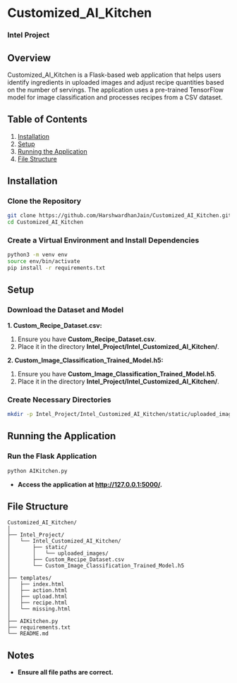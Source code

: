 # Customized_AI_Kitchen

### Intel Project

## Overview
Customized_AI_Kitchen is a Flask-based web application that helps users identify ingredients in uploaded images and adjust recipe quantities based on the number of servings. The application uses a pre-trained TensorFlow model for image classification and processes recipes from a CSV dataset.

## Table of Contents
1. [Installation](#installation)
2. [Setup](#setup)
3. [Running the Application](#running-the-application)
4. [File Structure](#file-structure)

## Installation

### Clone the Repository
```sh
git clone https://github.com/HarshwardhanJain/Customized_AI_Kitchen.git
cd Customized_AI_Kitchen
```

### Create a Virtual Environment and Install Dependencies
```sh
python3 -m venv env
source env/bin/activate
pip install -r requirements.txt
```

## Setup

### Download the Dataset and Model

**1. Custom_Recipe_Dataset.csv:**
1. Ensure you have **Custom_Recipe_Dataset.csv**.
2. Place it in the directory **Intel_Project/Intel_Customized_AI_Kitchen/**.

**2. Custom_Image_Classification_Trained_Model.h5:**
1. Ensure you have **Custom_Image_Classification_Trained_Model.h5**.
2. Place it in the directory **Intel_Project/Intel_Customized_AI_Kitchen/**.

### Create Necessary Directories
```sh
mkdir -p Intel_Project/Intel_Customized_AI_Kitchen/static/uploaded_images
```

## Running the Application

### Run the Flask Application
```sh
python AIKitchen.py
```
* **Access the application at http://127.0.0.1:5000/.**


## File Structure

```
Customized_AI_Kitchen/
│
├── Intel_Project/
│   └── Intel_Customized_AI_Kitchen/
│       ├── static/
│       │   └── uploaded_images/
│       ├── Custom_Recipe_Dataset.csv
│       └── Custom_Image_Classification_Trained_Model.h5
│
├── templates/
│   ├── index.html
│   ├── action.html
│   ├── upload.html
│   ├── recipe.html
│   └── missing.html
│
├── AIKitchen.py
├── requirements.txt
└── README.md
```

## Notes
* **Ensure all file paths are correct.**
